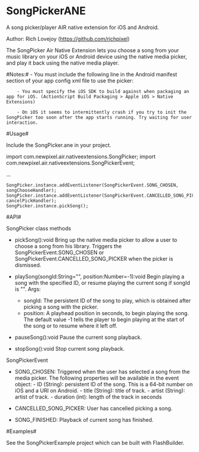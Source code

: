 SongPickerANE
=============

A song picker/player AIR native extension for iOS and Android.

Author: Rich Lovejoy (https://github.com/richpixel)

The SongPicker Air Native Extension lets you choose a song from your music library on your iOS or Android device 
using the native media picker, and play it back using the native media player.

#Notes:#
		- You must include the following line in the Android manifest section of your app config xml file to use the picker:
<application>
<activity android:name="com.newpixel.songpicker.PickSongActivity" android:theme="@android:style/Theme.Translucent.NoTitleBar"></activity>
</application>			    			    

		- You must specify the iOS SDK to build against when packaging an app for iOS. (ActionScript Build Packaging > Apple iOS > Native Extensions)

		- On iOS it seems to intermittently crash if you try to init the SongPicker too soon after the app starts running. Try waiting for user interaction.

#Usage#

Include the SongPicker.ane in your project.

  import com.newpixel.air.nativeextensions.SongPicker;
	import com.newpixel.air.nativeextensions.SongPickerEvent;

  ...

	SongPicker.instance.addEventListener(SongPickerEvent.SONG_CHOSEN, songChooseHandler);
	SongPicker.instance.addEventListener(SongPickerEvent.CANCELLED_SONG_PICKER, cancelPickHandler);	
	SongPicker.instance.pickSong();


#API#

  SongPicker class methods
  
  - pickSong():void
    Bring up the native media picker to allow a user to choose a song from his library. 
    Triggers the SongPickerEvent.SONG_CHOSEN or SongPickerEvent.CANCELLED_SONG_PICKER when the picker is dismissed.
  
  - playSong(songId:String="", position:Number=-1):void
    Begin playing a song with the specified ID, or resume playing the current song if songId is "".
    Args:
      - songId: The persistent ID of the song to play, which is obtained after picking a song with the picker.
      - position: A playhead position in seconds, to begin playing the song. The default value -1 tells the player 
                  to begin playing at the start of the song or to resume where it left off.

  - pauseSong():void
    Pause the current song playback.

  - stopSong():void
    Stop current song playback.

  SongPickerEvent

  - SONG_CHOSEN: Triggered when the user has selected a song from the media picker. The following properties will
        be available in the event object:
        - ID (String): persistent ID of the song. This is a 64-bit number on iOS and a URI on Android.
        - title (String): title of track.
        - artist (String): artist of track.
        - duration (int): length of the track in seconds

  - CANCELLED_SONG_PICKER: User has cancelled picking a song.
  - SONG_FINISHED: Playback of current song has finished.

#Examples#

  See the SongPickerExample project which can be built with FlashBuilder.

  
